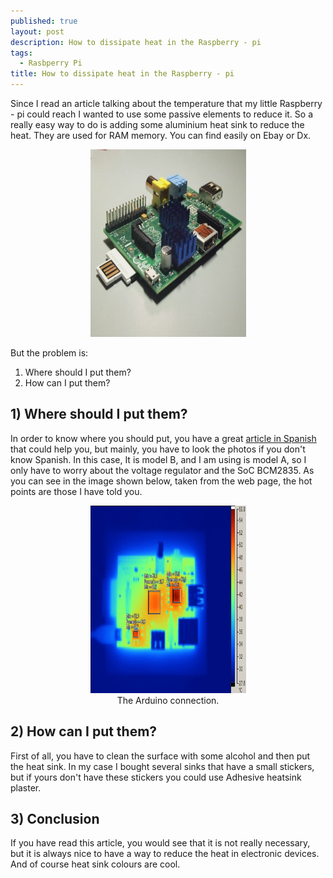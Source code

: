 ```yaml
---
published: true
layout: post
description: How to dissipate heat in the Raspberry - pi
tags: 
  - Rasbperry Pi
title: How to dissipate heat in the Raspberry - pi
---
```



Since I read an article talking about the temperature that my little Raspberry - pi could reach I wanted to use some passive elements to reduce it. So a really easy way to do is adding some aluminium heat sink to reduce the heat. They are used for RAM memory. You can find easily on Ebay or Dx.

<center><img src="/images/RBPi_heat_sink.jpg" width="249" height="300"></center>

But the problem is:
1. Where should I put them?
2. How can I put them?

<!-- more -->

<h2>1) Where should I put them?</h2>
In order to know where you should put, you have a great <a title="Hot in RBPi" href="http://www.geektopia.es/es/technology/2012/06/22/articulos/se-calienta-el-ordenador-raspberry-pi-estudio-de-sus-temperaturas-en-funcionamiento.html" target="_blank">article in Spanish</a> that could help you, but mainly, you have to look the photos if you don't know Spanish. In this case, It is model B, and I am using is model A, so I only have to worry about the voltage regulator and the SoC BCM2835. As you can see in the image shown below, taken from the web page, the hot points are those I have told you.

<center><figure><a href="/images/thermal_raspberrypi_idle.png"><img src="/images/thermal_raspberrypi_idle.png" width="249" height="300"></a><figcaption>The Arduino connection.</figcaption></figure></center>

<h2>2) How can I put them?</h2>
First of all, you have to clean the surface with some alcohol and then put the heat sink. In my case I bought several sinks that have a small stickers, but if yours don't have these stickers you could use Adhesive heatsink plaster.
<h2>3) Conclusion</h2>
If you have read this article, you would see that it is not really necessary, but it is always nice to have a way to reduce the heat in electronic devices. And of course heat sink colours are cool.
